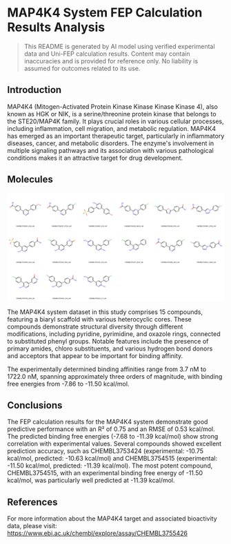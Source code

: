 # MAP4K4 System FEP Calculation Results Analysis

> This README is generated by AI model using verified experimental data and Uni-FEP calculation results. Content may contain inaccuracies and is provided for reference only. No liability is assumed for outcomes related to its use.

## Introduction

MAP4K4 (Mitogen-Activated Protein Kinase Kinase Kinase Kinase 4), also known as HGK or NIK, is a serine/threonine protein kinase that belongs to the STE20/MAP4K family. It plays crucial roles in various cellular processes, including inflammation, cell migration, and metabolic regulation. MAP4K4 has emerged as an important therapeutic target, particularly in inflammatory diseases, cancer, and metabolic disorders. The enzyme's involvement in multiple signaling pathways and its association with various pathological conditions makes it an attractive target for drug development.

## Molecules

![Molecular structures of representative compounds](mol_grid.png)

The MAP4K4 system dataset in this study comprises 15 compounds, featuring a biaryl scaffold with various heterocyclic cores. These compounds demonstrate structural diversity through different modifications, including pyridine, pyrimidine, and oxazole rings, connected to substituted phenyl groups. Notable features include the presence of primary amides, chloro substituents, and various hydrogen bond donors and acceptors that appear to be important for binding affinity.

The experimentally determined binding affinities range from 3.7 nM to 1722.0 nM, spanning approximately three orders of magnitude, with binding free energies from -7.86 to -11.50 kcal/mol.

## Conclusions

The FEP calculation results for the MAP4K4 system demonstrate good predictive performance with an R² of 0.75 and an RMSE of 0.53 kcal/mol. The predicted binding free energies (-7.68 to -11.39 kcal/mol) show strong correlation with experimental values. Several compounds showed excellent prediction accuracy, such as CHEMBL3753424 (experimental: -10.75 kcal/mol, predicted: -10.63 kcal/mol) and CHEMBL3754515 (experimental: -11.50 kcal/mol, predicted: -11.39 kcal/mol). The most potent compound, CHEMBL3754515, with an experimental binding free energy of -11.50 kcal/mol, was particularly well predicted at -11.39 kcal/mol.

## References

For more information about the MAP4K4 target and associated bioactivity data, please visit:
https://www.ebi.ac.uk/chembl/explore/assay/CHEMBL3755426 